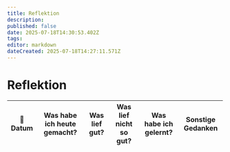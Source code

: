 ```yaml
---
title: Reflektion
description: 
published: false
date: 2025-07-18T14:30:53.402Z
tags: 
editor: markdown
dateCreated: 2025-07-18T14:27:11.571Z
---
```


# Reflektion

| 📅 Datum | Was habe ich heute gemacht? | Was lief gut? | Was lief nicht so gut? | Was habe ich gelernt? | Sonstige Gedanken |
| --- | --- | --- | --- | --- | --- |



<!--
## 📅 2025-07-18
### Was habe ich heute gemacht?
PLACEHOLDER

### Was lief gut? 
PLACEHOLDER


### Was lief nicht so gut?
PLACEHOLDER

### Was habe ich gelernt?
PLACEHOLDER

---

## 📅 2025-07-17

-->